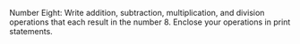 Number Eight: Write addition, subtraction, multiplication, and division operations that each result in the number 8. Enclose your operations in print statements.
